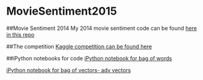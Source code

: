 # MovieSentiment2015

##Movie Sentiment 2014
My 2014 movie sentiment code can be found [here in this repo](https://github.com/JessicaGarson/MovieSentiment)

##The competition
[Kaggle competition can be found here](https://www.kaggle.com/c/word2vec-nlp-tutorial)

##iPython notebooks for code 
[iPython notebook for bag of words](http://nbviewer.ipython.org/github/JessicaGarson/MovieSentiment2015/blob/master/BagofWords%20.ipynb)

[iPython notebook for bag of vectors- adv vectors](http://nbviewer.ipython.org/github/JessicaGarson/MovieSentiment2015/blob/master/Word%20vectors%20.ipynb)
